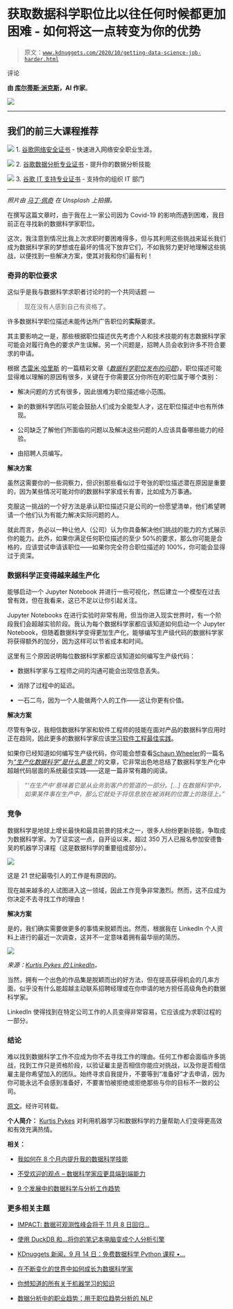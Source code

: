 # 获取数据科学职位比以往任何时候都更加困难 - 如何将这一点转变为你的优势

> 原文：[`www.kdnuggets.com/2020/10/getting-data-science-job-harder.html`](https://www.kdnuggets.com/2020/10/getting-data-science-job-harder.html)

评论

**由 [库尔蒂斯·派克斯](https://www.linkedin.com/in/kurtispykes/)，AI 作家**。

![](img/dbd60871826bf353ba2fb58adbcf28d7.png)

* * *

## 我们的前三大课程推荐

![](img/0244c01ba9267c002ef39d4907e0b8fb.png) 1\. [谷歌网络安全证书](https://www.kdnuggets.com/google-cybersecurity) - 快速进入网络安全职业生涯。

![](img/e225c49c3c91745821c8c0368bf04711.png) 2\. [谷歌数据分析专业证书](https://www.kdnuggets.com/google-data-analytics) - 提升你的数据分析技能

![](img/0244c01ba9267c002ef39d4907e0b8fb.png) 3\. [谷歌 IT 支持专业证书](https://www.kdnuggets.com/google-itsupport) - 支持你的组织 IT 部门

* * *

*照片由 [马丁·佩奇](https://unsplash.com/@martinpechy?utm_source=medium&utm_medium=referral) 在 Unsplash 上拍摄。*

在撰写这篇文章时，由于我在上一家公司因为 Covid-19 的影响而遇到困难，我目前正在寻找新的数据科学家职位。

这次，我注意到情况比我上次求职时要困难得多，但与其利用这些挑战来延长我们成为数据科学家的梦想或在最坏的情况下放弃它们，不如我努力更好地理解这些挑战，以便找到一些解决方案，使其对我和你们最有利！

### 奇异的职位要求

这似乎是我与数据科学求职者讨论时的一个共同话题 —

> 现在没有人感到自己有资格了。

许多数据科学职位描述未能传达所广告职位的**实际**要求。

其主要影响之一是，那些根据职位描述优先考虑个人和技术技能的有志数据科学家可能会对履行角色的要求产生误解。另一个问题是，招聘人员会收到许多不符合要求的申请。

根据 [杰雷米·哈里斯](https://medium.com/u/59564831d1eb?source=post_page-----fb796aae1922--------------------------------) 的一篇精彩文章《[*数据科学职位发布的问题*](https://towardsdatascience.com/the-problem-with-data-science-job-postings-8a3542f38724)》，职位描述可能显得难以理解的原因有很多，关键在于你需要区分你所在的职位属于哪个类别：

+   解决问题的方式有很多，因此很难为职位描述缩小范围。

+   新的数据科学团队可能会鼓励人们成为全能型人才，这在职位描述中也有所体现。

+   公司缺乏了解他们所面临的问题以及解决这些问题的人应该具备哪些能力的经验。

+   由招聘人员编写。

**解决方案**

虽然这需要你的一些洞察力，但识别那些看似过于夸张的职位描述潜在原因是重要的，因为某些情况可能对你的数据科学家成长有害，比如成为万事通。

克服这一挑战的一个好方法是承认职位描述只是公司的一份愿望清单，他们希望聘请一个他们认为有能力解决实际问题的人。

就此而言，务必以一种让他人（公司）认为你具备解决他们挑战的能力的方式展示你的能力。此外，如果你满足任何职位描述的至少 50%的要求，那么你可能是合格的，应该尝试申请该职位——如果你完全符合职位描述的 100%，你可能会显得过于资深。

### 数据科学正变得越来越生产化

能够启动一个 Jupyter Notebook 并进行一些可视化，然后建立一个模型在过去曾有效，但在我看来，这已不足以让你引起关注。

Jupyter Notebooks 在进行实验时非常有用，但当你进入现实世界时，有一个阶段我们会超越实验阶段。我认为每个数据科学家都应该知道如何启动一个 Jupyter Notebook，但随着数据科学变得更加生产化，能够编写生产级代码的数据科学家将获得额外的加分，因为这样可以节省成本和时间。

这里有三个原因说明每位数据科学家都应该知道如何编写生产级代码：

+   数据科学家与工程师之间的沟通可能会出现信息丢失。

+   消除了过程中的延迟。

+   一石二鸟，因为一个人能做两个人的工作——这让你更有价值。

**解决方案**

尽管有争议，我相信数据科学家和软件工程师的技能在面对产品的数据科学应用时正在趋同，因此更多的数据科学家应该[学习软件工程最佳实践](https://towardsdatascience.com/data-scientist-should-know-software-engineering-best-practices-f964ec44cada)。

如果你已经知道如何编写生产级代码，你可能会想查看[Schaun Wheeler](https://medium.com/u/2d3762e7f110?source=post_page-----fb796aae1922--------------------------------)的一篇名为[*“生产化数据科学”是什么意思？*](https://towardsdatascience.com/what-does-it-mean-to-productionize-data-science-82e2e78f044c)的文章，它非常出色地总结了数据科学生产化中超越代码层面的系统最佳实践——这是一篇非常有趣的阅读。

> *“‘在生产中’意味着它是从业务到客户的管道的一部分。[...] 在数据科学中，如果某件事在生产中，那么它就处于将信息放在被消耗的位置上的路径上。”*

### 竞争

数据科学是地球上增长最快和最具前景的技术之一，很多人纷纷更新技能，争取成为数据科学家。为了证实这一点，自开设以来，超过 350 万人已报名参加安德鲁·吴的机器学习课程（这是数据科学的重要组成部分）。

![](img/8ad9c3d78f2247e609f3d7c3bd102568.png)

这是 21 世纪最吸引人的工作是有原因的。

现在越来越多的人试图进入这一领域，因此工作竞争非常激烈。然而，这不应成为你决定不去寻找工作的理由！

**解决方案**

是的，我们确实需要做更多的事情来脱颖而出。然而，根据我在 LinkedIn 个人资料上进行的最近一次调查，这并不一定意味着拥有最华丽的简历。

![](img/6a0d34c5dc35049e1aac51191d6ba573.png)

*来源：[Kurtis Pykes 的 LinkedIn](https://www.linkedin.com/posts/kurtispykes_datascience-machinelearning-artificialintelligence-activity-6714579336265011200-2Q0l)。*

当然，拥有一个出色的作品集是脱颖而出的好方法，但在提高获得机会的几率方面，似乎没有什么能超越主动联系招聘经理或在你申请的地方担任高级角色的数据科学家。

LinkedIn 使得找到在特定公司工作的人员变得非常容易，它应该成为求职过程的一部分。

### 结论

难以找到数据科学工作不应成为你不去寻找工作的理由。任何工作都会面临许多挑战，找到工作只是资格阶段，以验证雇主是否相信你能应对挑战，以及你是否相信雇主是你希望加入的团队。始终寻求自我提升，不要等到“准备好”才去申请，因为你可能永远不会感到准备好，不要害怕被拒绝或拒绝那些与你的目标不一致的公司。

[原文](https://towardsdatascience.com/getting-a-data-science-job-is-harder-than-ever-fb796aae1922)。经许可转载。

**个人简介：** [Kurtis Pykes](https://www.linkedin.com/in/kurtispykes/) 对利用机器学习和数据科学的力量帮助人们变得更高效和有效充满热情。

**相关：**

+   [我如何在 8 个月内提升我的数据科学技能](https://www.kdnuggets.com/2020/10/level-up-data-science-skills-8-months.html)

+   [不受欢迎的观点 – 数据科学家应更具端到端能力](https://www.kdnuggets.com/2020/09/data-scientists-should-be-more-end-to-end.html)

+   [9 个发展中的数据科学与分析工作趋势](https://www.kdnuggets.com/2020/09/data-science-analytics-job-trends.html)

### 更多相关主题

+   [IMPACT: 数据可观测性峰会将于 11 月 8 日回归…](https://www.kdnuggets.com/2023/10/monte-carlo-impact-the-data-observability-summit-is-back)

+   [使用 DuckDB 和…将你的笔记本电脑变成个人分析引擎](https://www.kdnuggets.com/turn-your-laptop-into-a-personal-analytics-engine-with-duckdb-and-motherduck)

+   [KDnuggets 新闻，9 月 14 日：免费数据科学 Python 课程 •…](https://www.kdnuggets.com/2022/n36.html)

+   [在不断变化的世界中如何成长为数据科学家](https://www.kdnuggets.com/2022/01/grow-data-scientist-everchanging-world.html)

+   [你想知道的所有关于机器学习的知识](https://www.kdnuggets.com/2022/09/everything-youve-ever-wanted-to-know-about-machine-learning.html)

+   [数据分析中的职业趋势：用于职位趋势分析的 NLP](https://www.kdnuggets.com/job-trends-in-data-analytics-nlp-for-job-trend-analysis)
